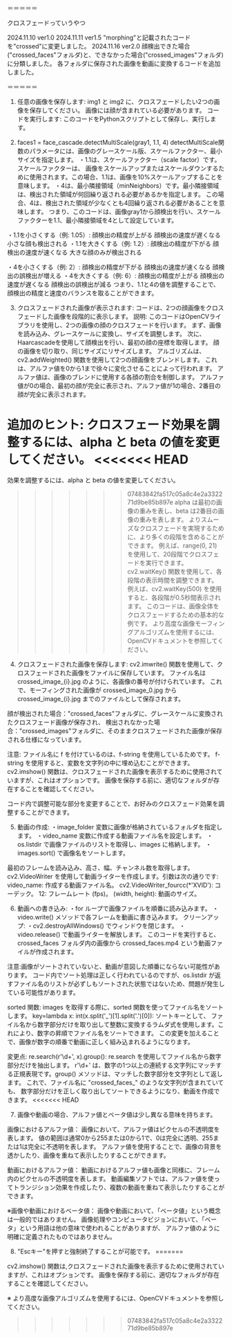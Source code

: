 ＝＝＝＝＝

クロスフェードっていうやつ

2024.11.10 ver1.0
2024.11.11 ver1.5 "morphing"と記載されたコードを"crossed"に変更しました。
2024.11.16 ver2.0 顔検出できた場合("crossed_faces"フォルダ)と、できなかった場合("crossed_images"フォルダ)に分類しました。
                  各フォルダに保存された画像を動画に変換するコードを追加しました。

＝＝＝＝＝

1. 任意の画像を保存します: 
img1 と img2 に、クロスフェードしたい2つの画像を保存してください。 
画像には顔が含まれている必要があります。
コードを実行します: このコードをPythonスクリプトとして保存し、実行します。

2. faces1 = face_cascade.detectMultiScale(gray1, 1.1, 4)
detectMultiScale関数のパラメータには、画像のグレースケール版、スケールファクター、最小サイズを指定します。
・1.1は、スケールファクター（scale factor）です。スケールファクターは、
画像をスケールアップまたはスケールダウンするために使用されます。この場合、1.1は、画像を10%スケールアップすることを意味します。
・4は、最小隣接領域（minNeighbors）です。最小隣接領域は、検出された領域が何回繰り返される必要があるかを指定します。
この場合、4は、検出された領域が少なくとも4回繰り返される必要があることを意味します。
つまり、このコードは、画像gray1から顔検出を行い、スケールファクターを1.1、最小隣接領域を4として設定しています。

・1.1を小さくする（例: 1.05）:
顔検出の精度が上がる
顔検出の速度が遅くなる
小さな顔も検出される
・1.1を大きくする（例: 1.2）:
顔検出の精度が下がる
顔検出の速度が速くなる
大きな顔のみが検出される

・4を小さくする（例: 2）:
顔検出の精度が下がる
顔検出の速度が速くなる
顔検出の誤検出が増える
・4を大きくする（例: 6）:
顔検出の精度が上がる
顔検出の速度が遅くなる
顔検出の誤検出が減る
つまり、1.1と4の値を調整することで、顔検出の精度と速度のバランスを取ることができます。

3. クロスフェードされた画像が表示されます: コードは、2つの顔画像をクロスフェードした画像を段階的に表示します。
説明:
このコードはOpenCVライブラリを使用し、2つの画像の顔のクロスフェードを行います。
まず、画像を読み込み、グレースケールに変換し、サイズを調整します。
次に、Haarcascadeを使用して顔検出を行い、最初の顔の座標を取得します。
顔の画像を切り取り、同じサイズにリサイズします。
アルゴリズムは、cv2.addWeighted() 関数を使用して2つの顔画像をブレンドします。 
これは、アルファ値を0から1まで徐々に変化させることによって行われます。
アルファ値は、画像のブレンドに使用する各顔の割合を制御します。 
アルファ値が0の場合、最初の顔が完全に表示され、アルファ値が1の場合、2番目の顔が完全に表示されます。

追加のヒント:
クロスフェード効果を調整するには、alpha と beta の値を変更してください。 
<<<<<<< HEAD
=======

効果を調整するには、alpha と beta の値を変更してください。 
>>>>>>> 07483842fa517c05a8c4e2a332271d9be85b897e
alpha は最初の画像の重みを表し、beta は2番目の画像の重みを表します。
よりスムーズなクロスフェードを実現するために、より多くの段階を含めることができます。 
例えば、range(0, 21) を使用して、20段階でクロスフェードを実行できます。
cv2.waitKey() 関数を使用して、各段階の表示時間を調整できます。 
例えば、cv2.waitKey(500) を使用すると、各段階が0.5秒間表示されます。
このコードは、画像全体をクロスフェードするための基本的な例です。 
より高度な画像モーフィングアルゴリズムを使用するには、OpenCVドキュメントを参照してください。

4. クロスフェードされた画像を保存します:
cv2.imwrite() 関数を使用して、クロスフェードされた画像をファイルに保存しています。
ファイル名は crossed_image_{i}.jpg のように、各画像の番号が付けられています。
これで、モーフィングされた画像が crossed_image_0.jpg から crossed_image_{i}.jpg までのファイルとして保存されます。

顔が検出された場合："crossed_faces"フォルダに、グレースケールに変換されたクロスフェード画像が保存され、
検出されなかった場合："crossed_images"フォルダに、そのままクロスフェードされた画像が保存される仕様になっています。

注意:
ファイル名に f を付けているのは、f-string を使用しているためです。 
f-string を使用すると、変数を文字列の中に埋め込むことができます。
cv2.imshow() 関数は、クロスフェードされた画像を表示するために使用されていますが、これはオプションです。
画像を保存する前に、適切なフォルダが存在することを確認してください。

コード内で調整可能な部分を変更することで、お好みのクロスフェード効果を調整することができます。

5. 動画の作成:
・image_folder 変数に画像が格納されているフォルダを指定します。
・video_name 変数に作成する動画ファイル名を設定します。
・os.listdir で画像ファイルのリストを取得し、images に格納します。
・images.sort() で画像名をソートします。

最初のフレームを読み込み、高さ、幅、チャンネル数を取得します。
cv2.VideoWriter を使用して動画ライターを作成します。引数は次の通りです:
video_name: 作成する動画ファイル名。
cv2.VideoWriter_fourcc(*'XVID'): コーデック。
12: フレームレート (fps)。
(width, height): 動画のサイズ。

6. 動画への書き込み:
・for ループで画像ファイルを順番に読み込みます。
・video.write() メソッドで各フレームを動画に書き込みます。
クリーンアップ:
・cv2.destroyAllWindows() でウィンドウを閉じます。
・video.release() で動画ライターを解放します。
このコードを実行すると、crossed_faces フォルダ内の画像から crossed_faces.mp4 という動画ファイルが作成されます。

注意:画像がソートされていないと、動画が意図した順番にならない可能性があります。 コード内でソート処理は正しく行われているのですが、os.listdir が返すファイル名のリストが必ずしもソートされた状態ではないため、問題が発生している可能性があります。

sorted 関数: 
images を取得する際に、sorted 関数を使ってファイル名をソートします。
key=lambda x: int(x.split('_')[1].split('.')[0]): ソートキーとして、
ファイル名から数字部分だけを取り出して整数に変換するラムダ式を使用します。これにより、数字の昇順でファイル名をソートできます。
この変更を加えることで、画像が数字の順番で動画に正しく組み込まれるようになります。

変更点:
re.search(r'\d+', x).group(): re.search を使用してファイル名から数字部分だけを抽出します。
r'\d+' は、数字の1つ以上の連続する文字列にマッチする正規表現です。group() メソッドは、マッチした数字部分を文字列として返します。
これで、ファイル名に "crossed_faces_" のような文字列が含まれていても、
数字部分だけを正しく取り出してソートできるようになり、動画を作成できます。
<<<<<<< HEAD

7. 画像や動画の場合、アルファ値とベータ値は少し異なる意味を持ちます。

画像におけるアルファ値：
画像において、アルファ値はピクセルの不透明度を表します。
値の範囲は通常0から255または0から1で、0は完全に透明、255または1は完全に不透明を表します。
アルファ値を使用することで、画像の背景を透かしたり、画像を重ねて表示したりすることができます。

動画におけるアルファ値：
動画におけるアルファ値も画像と同様に、フレーム内のピクセルの不透明度を表します。
動画編集ソフトでは、アルファ値を使ってトランジション効果を作成したり、複数の動画を重ねて表示したりすることができます。

※画像や動画におけるベータ値：
画像や動画において、「ベータ値」という概念は一般的ではありません。
画像処理やコンピュータビジョンにおいて、「ベータ」という用語は他の意味で使われることがありますが、
アルファ値のように明確に定義されたものではありません。

8. "Escキー"を押すと強制終了することが可能です。
=======

cv2.imshow() 関数は,クロスフェードされた画像を表示するために使用されていますが、これはオプションです。
画像を保存する前に、適切なフォルダが存在することを確認してください。

※ より高度な画像アルゴリズムを使用するには、OpenCVドキュメントを参照してください。
>>>>>>> 07483842fa517c05a8c4e2a332271d9be85b897e
